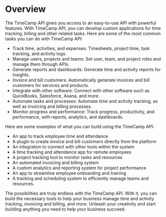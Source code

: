 # Overview

The TimeCamp API gives you access to an easy-to-use API with powerful features.
With TimeCamp API, you can develop custom applications for time tracking,
billing and other related tasks. Here are some of the most common tasks you can
do with TimeCamp API:

- Track time, activities, and expenses: Timesheets, project time, task
  tracking, and activity logs.
- Manage users, projects and teams: Set user, team, and project roles and
  manage them through APIs.
- Generate reports and dashboards: Generate time and activity reports for
  insights.
- Invoice and bill customers: Automatically generate invoices and bill
  customers for services and products.
- Integrate with other software: Connect with other software such as
  QuickBooks, Salesforce, Asana, and more.
- Automate tasks and processes: Automate time and activity tracking, as well as
  invoicing and billing processes.
- Monitor progress and performance: Track progress, productivity, and
  performance, with reports, analytics, and dashboards.

Here are some examples of what you can build using the TimeCamp API:

- An app to track employee time and attendance
- A plugin to create invoice and bill customers directly from the platform
- An integration to connect with other tools within the system
- A time tracking and attendance app for remote employees
- A project tracking tool to monitor tasks and resources
- An automated invoicing and billing system
- A custom analytics and reporting system for project performance
- An app to streamline employee onboarding and training
- A tracking and scheduling system to efficiently manage teams and resources.

The possibilities are truly endless with the TimeCamp API. With it, you can
build the necessary tools to help your business manage time and activity
tracking, invoicing and billing, and more. Unleash your creativity and start
building anything you need to help your business succeed.
